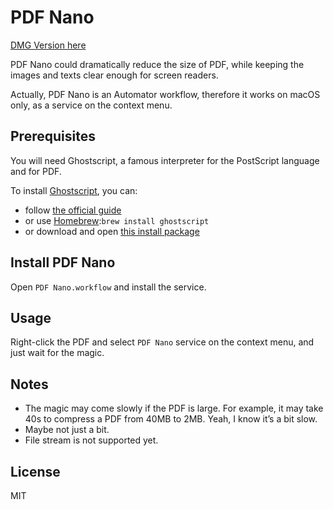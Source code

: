 # PDF Nano

[DMG Version here][1]

PDF Nano could dramatically reduce the size of PDF, while keeping the images and texts clear enough for screen readers.

Actually, PDF Nano is an Automator workflow, therefore it works on macOS only, as a service on the context menu.

## Prerequisites

You will need Ghostscript, a famous interpreter for the PostScript language and for PDF.

To install [Ghostscript][2], you can:
*  follow [the official guide][3]
*  or use [Homebrew][4]:`brew install ghostscript `
*  or download and open [this install package][5]

## Install PDF Nano

Open `PDF Nano.workflow` and install the service.

## Usage

Right-click the PDF and select `PDF Nano` service on the context menu, and just wait for the magic.

## Notes

* The magic may come slowly if the PDF is large. For example, it may take 40s to compress a PDF from 40MB to 2MB. Yeah, I know it’s a bit slow.
* Maybe not just a bit.
* File stream is not supported yet.

## License

MIT

[1]:	http://ovdx9zp24.bkt.clouddn.com/PDF%20Nano.dmg
[2]:	https://ghostscript.com/index.html
[3]:	https://ghostscript.com/doc/9.23/Install.htm#Install_Unix
[4]:	https://brew.sh/
[5]:	http://pages.uoregon.edu/koch/
